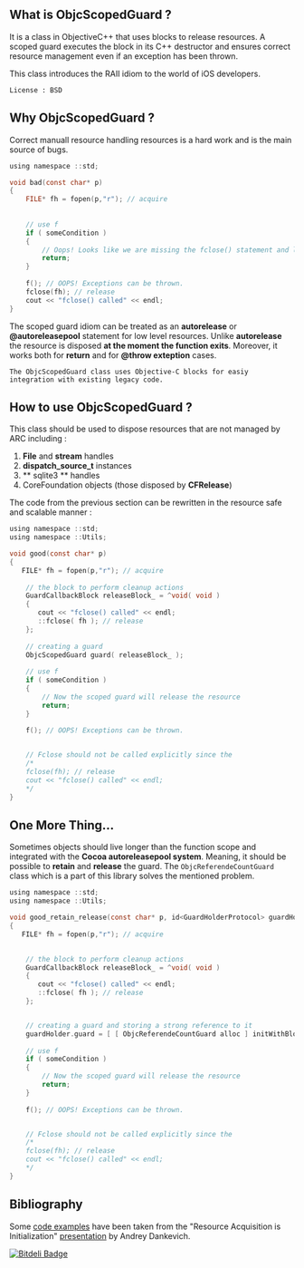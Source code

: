 ## What is ObjcScopedGuard ?
It is a class in ObjectiveC++ that uses blocks to release resources.
A scoped guard executes the block in its C++ destructor and ensures correct resource management even if an exception has been thrown.

This class introduces the RAII idiom to the world of iOS developers.

```
License : BSD
```


## Why ObjcScopedGuard ?
Correct manuall resource handling resources is a hard work and is the main source of bugs.

```c
using namespace ::std;

void bad(const char* p)
{
    FILE* fh = fopen(p,"r"); // acquire
	
	
	// use f
	if ( someCondition )
	{
	    // Oops! Looks like we are missing the fclose() statement and leaking the resource
	    return;
	}
		
	f(); // OOPS! Exceptions can be thrown.
	fclose(fh); // release
    cout << "fclose() called" << endl;
}
```

The scoped guard idiom can be treated as an **autorelease** or **@autoreleasepool** statement for low level resources. Unlike **autorelease** the resource is disposed **at the moment the function exits**. Moreover, it works both for **return** and for **@throw exteption** cases. 

```
The ObjcScopedGuard class uses Objective-C blocks for easiy integration with existing legacy code.
```



## How to use ObjcScopedGuard ?
This class should be used to dispose resources that are not managed by ARC including :

1. **File** and **stream** handles
2. **dispatch_source_t** instances
3. ** sqlite3 ** handles
4. CoreFoundation objects (those disposed by **CFRelease**)


The code from the previous section can be rewritten in the resource safe and scalable manner :

```objective-c
using namespace ::std;
using namespace ::Utils;

void good(const char* p)
{
   FILE* fh = fopen(p,"r"); // acquire
	
	// the block to perform cleanup actions
    GuardCallbackBlock releaseBlock_ = ^void( void )
    {
       cout << "fclose() called" << endl;
       ::fclose( fh ); // release
    };
	
	// creating a guard
	ObjcScopedGuard guard( releaseBlock_ );
	
	// use f
	if ( someCondition )
	{
	    // Now the scoped guard will release the resource
	    return;
	}
		
	f(); // OOPS! Exceptions can be thrown.


	// Fclose should not be called explicitly since the 
    /*
	fclose(fh); // release
    cout << "fclose() called" << endl;
    */
}
```


## One More Thing...
Sometimes objects should live longer than the function scope and integrated with the **Cocoa autoreleasepool system**. Meaning, it should be possible to **retain** and **release** the guard. The ```ObjcReferendeCountGuard``` class which is a part of this library solves the mentioned problem.


```objective-c
using namespace ::std;
using namespace ::Utils;

void good_retain_release(const char* p, id<GuardHolderProtocol> guardHolder)
{
   FILE* fh = fopen(p,"r"); // acquire

	
	// the block to perform cleanup actions
    GuardCallbackBlock releaseBlock_ = ^void( void )
    {
       cout << "fclose() called" << endl;
       ::fclose( fh ); // release
    };


	// creating a guard and storing a strong reference to it
	guardHolder.guard = [ [ ObjcReferendeCountGuard alloc ] initWithBlock: releaseBlock_ ];	
	
	// use f
	if ( someCondition )
	{
	    // Now the scoped guard will release the resource
	    return;
	}
		
	f(); // OOPS! Exceptions can be thrown.


	// Fclose should not be called explicitly since the 
    /*
	fclose(fh); // release
    cout << "fclose() called" << endl;
    */
}
```




## Bibliography
Some [code examples](http://ideone.com/enqHPr) have been taken from the "Resource Acquisition is Initialization" [presentation](http://www.slideshare.net/adankevich/raii-and-scopeguard) by Andrey Dankevich.

[![Bitdeli Badge](https://d2weczhvl823v0.cloudfront.net/dodikk/objcscopedguard/trend.png)](https://bitdeli.com/free "Bitdeli Badge")

